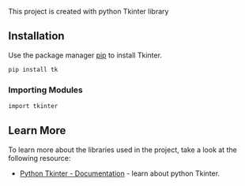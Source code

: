 This project is created with python Tkinter library

## Installation

Use the package manager [pip](https://pip.pypa.io/en/stable/) to install Tkinter.

```bash
pip install tk
```
### Importing Modules
```bash
import tkinter

```

## Learn More
To learn more about the libraries used in the project, take a look at the following resource:

* [Python Tkinter - Documentation](https://docs.python.org/3/library/tk.html) - learn about python Tkinter.
